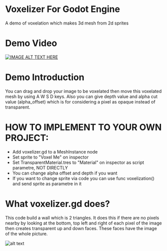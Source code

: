 # Voxelizer For Godot Engine
 A demo of voxelation which makes 3d mesh from 2d sprites


# Demo Video
[![IMAGE ALT TEXT HERE](https://i.imgur.com/djm9qMS.png)](https://www.youtube.com/watch?v=tlB_bOLxVzQ)

# Demo Introduction
You can drag and drop your image to be voxelated then move this voxelated mesh by using A W S D keys. Also you can give depth value and alpha cut value (alpha_offset) which is for considering a pixel as opaque instead of transparent.


# HOW TO IMPLEMENT TO YOUR OWN PROJECT:

* Add voxelizer.gd to a MeshInstance node
* Set sprite to "Voxel Me" on inspector
* Set TransparentMaterial.tres to "Material" on inspector as script parametre, NOT DIRECTLY
* You can change alpha offset and depth if you want
* If you want to change sprite via code you can use func voxelization() and send sprite as parametre in it


# What voxelizer.gd does?

This code build a wall which is 2 triangles. It does this if there are no pixels nearby by looking at the bottom, top left and right of each pixel of the image then creates transparent up and down faces. These faces have the image of the whole picture.

![alt text](https://img.itch.zone/aW1nLzM5NDM2NTUucG5n/original/a51F9p.png)
